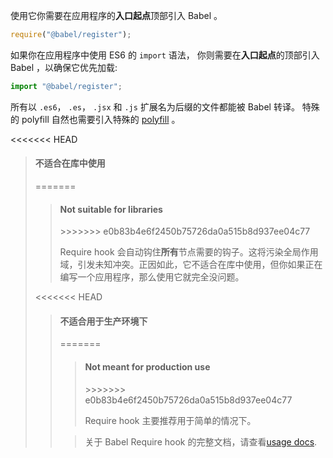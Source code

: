 使用它你需要在应用程序的**入口起点**顶部引入 Babel 。

```js title="JavaScript"
require("@babel/register");
```

如果你在应用程序中使用 ES6 的 `import` 语法，
你则需要在**入口起点**的顶部引入 Babel ，以确保它优先加载:

```js title="JavaScript"
import "@babel/register";
```

所有以 `.es6`， `.es`， `.jsx` 和 `.js` 扩展名为后缀的文件都能被 Babel 转译。 特殊的 polyfill 自然也需要引入特殊的 [polyfill](/docs/usage/polyfill/) 。

<<<<<<< HEAD
<blockquote class="babel-callout babel-callout-warning">
  <h4>不适合在库中使用</h4>
=======
<blockquote class="alert alert--warning">
  <h4>Not suitable for libraries</h4>
>>>>>>> e0b83b4e6f2450b75726da0a515b8d937ee04c77
  <p>
    Require hook 会自动钩住<strong>所有</strong>节点需要的钩子。这将污染全局作用域，引发未知冲突。正因如此，它不适合在库中使用，但你如果正在编写一个应用程序，那么使用它就完全没问题。
  </p>
</blockquote>

<<<<<<< HEAD
<blockquote class="babel-callout babel-callout-warning">
  <h4>不适合用于生产环境下</h4>
=======
<blockquote class="alert alert--warning">
  <h4>Not meant for production use</h4>
>>>>>>> e0b83b4e6f2450b75726da0a515b8d937ee04c77
  <p>
    Require hook 主要推荐用于简单的情况下。
  </p>
</blockquote>

<blockquote class="alert alert--info">
  <p>
    关于 Babel Require hook 的完整文档，请查看<a href="/docs/usage/require/">usage docs</a>.
  </p>
</blockquote>
